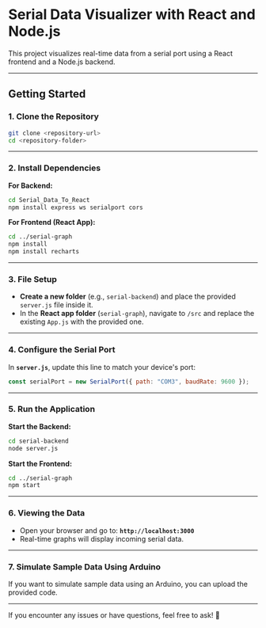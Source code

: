 # **Serial Data Visualizer with React and Node.js**

This project visualizes real-time data from a serial port using a React frontend and a Node.js backend.

---

## **Getting Started**

### **1. Clone the Repository**
```sh
git clone <repository-url>
cd <repository-folder>
```

---

### **2. Install Dependencies**

**For Backend:**
```sh
cd Serial_Data_To_React
npm install express ws serialport cors
```

**For Frontend (React App):**
```sh
cd ../serial-graph
npm install
npm install recharts
```

---

### **3. File Setup**

- **Create a new folder** (e.g., `serial-backend`) and place the provided `server.js` file inside it.
- In the **React app folder** (`serial-graph`), navigate to `/src` and replace the existing `App.js` with the provided one.

---

### **4. Configure the Serial Port**
In **`server.js`**, update this line to match your device's port:
```javascript
const serialPort = new SerialPort({ path: "COM3", baudRate: 9600 }); 
```

---

### **5. Run the Application**

**Start the Backend:**
```sh
cd serial-backend
node server.js
```

**Start the Frontend:**
```sh
cd ../serial-graph
npm start
```

---

### **6. Viewing the Data**
- Open your browser and go to: **`http://localhost:3000`**  
- Real-time graphs will display incoming serial data.

---

### **7. Simulate Sample Data Using Arduino**
If you want to simulate sample data using an Arduino, you can upload the provided code.


---

If you encounter any issues or have questions, feel free to ask! 🚀
```
